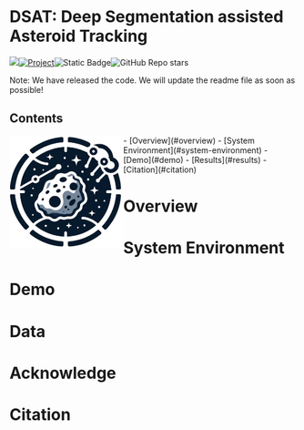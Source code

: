 # DSAT: **D**eep **S**egmentation assisted **A**steroid **T**racking

<img src="https://badges.toozhao.com/badges/01HJ6B2Z74GM371X2NKHSJ6MF9/green.svg" />[![Project](https://img.shields.io/badge/Project-DSAT%20-blue.svg)](https://zhenhongdu.github.io/asteroid_tracking/)<img alt="Static Badge" src="https://img.shields.io/badge/update_time-23--12--21-blue"><img alt="GitHub Repo stars" src="https://img.shields.io/github/stars/zhenhongdu/DeepSegAsteroidTracker?color=hex">


Note: We have released  the code. We will update the readme file as soon as possible!

## Contents

<img src="images/logo.jpg" width="200" align="left">
- [Overview](#overview)
- [System Environment](#system-environment)
- [Demo](#demo)
- [Results](#results)
- [Citation](#citation)




# Overview





# System Environment



# Demo



# Data




# Acknowledge




# Citation


